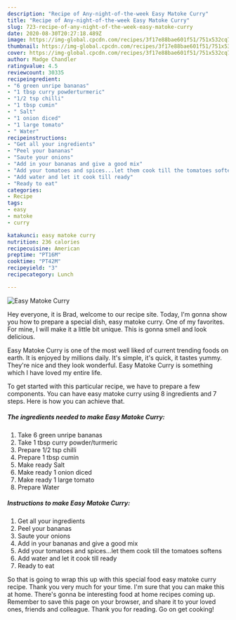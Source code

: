 ```yaml
---
description: "Recipe of Any-night-of-the-week Easy Matoke Curry"
title: "Recipe of Any-night-of-the-week Easy Matoke Curry"
slug: 723-recipe-of-any-night-of-the-week-easy-matoke-curry
date: 2020-08-30T20:27:18.489Z
image: https://img-global.cpcdn.com/recipes/3f17e88bae601f51/751x532cq70/easy-matoke-curry-recipe-main-photo.jpg
thumbnail: https://img-global.cpcdn.com/recipes/3f17e88bae601f51/751x532cq70/easy-matoke-curry-recipe-main-photo.jpg
cover: https://img-global.cpcdn.com/recipes/3f17e88bae601f51/751x532cq70/easy-matoke-curry-recipe-main-photo.jpg
author: Madge Chandler
ratingvalue: 4.5
reviewcount: 30335
recipeingredient:
- "6 green unripe bananas"
- "1 tbsp curry powderturmeric"
- "1/2 tsp chilli"
- "1 tbsp cumin"
- " Salt"
- "1 onion diced"
- "1 large tomato"
- " Water"
recipeinstructions:
- "Get all your ingredients"
- "Peel your bananas"
- "Saute your onions"
- "Add in your bananas and give a good mix"
- "Add your tomatoes and spices...let them cook till the tomatoes softens"
- "Add water and let it cook till ready"
- "Ready to eat"
categories:
- Recipe
tags:
- easy
- matoke
- curry

katakunci: easy matoke curry 
nutrition: 236 calories
recipecuisine: American
preptime: "PT16M"
cooktime: "PT42M"
recipeyield: "3"
recipecategory: Lunch

---
```



![Easy Matoke Curry](https://img-global.cpcdn.com/recipes/3f17e88bae601f51/751x532cq70/easy-matoke-curry-recipe-main-photo.jpg)

Hey everyone, it is Brad, welcome to our recipe site. Today, I'm gonna show you how to prepare a special dish, easy matoke curry. One of my favorites. For mine, I will make it a little bit unique. This is gonna smell and look delicious.



Easy Matoke Curry is one of the most well liked of current trending foods on earth. It is enjoyed by millions daily. It's simple, it's quick, it tastes yummy. They're nice and they look wonderful. Easy Matoke Curry is something which I have loved my entire life.


To get started with this particular recipe, we have to prepare a few components. You can have easy matoke curry using 8 ingredients and 7 steps. Here is how you can achieve that.

<!--inarticleads1-->

##### The ingredients needed to make Easy Matoke Curry:

1. Take 6 green unripe bananas
1. Take 1 tbsp curry powder/turmeric
1. Prepare 1/2 tsp chilli
1. Prepare 1 tbsp cumin
1. Make ready  Salt
1. Make ready 1 onion diced
1. Make ready 1 large tomato
1. Prepare  Water




<!--inarticleads2-->

##### Instructions to make Easy Matoke Curry:

1. Get all your ingredients
1. Peel your bananas
1. Saute your onions
1. Add in your bananas and give a good mix
1. Add your tomatoes and spices...let them cook till the tomatoes softens
1. Add water and let it cook till ready
1. Ready to eat




So that is going to wrap this up with this special food easy matoke curry recipe. Thank you very much for your time. I'm sure that you can make this at home. There's gonna be interesting food at home recipes coming up. Remember to save this page on your browser, and share it to your loved ones, friends and colleague. Thank you for reading. Go on get cooking!
